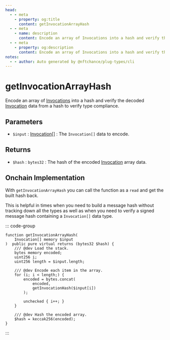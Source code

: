 ```yaml
---
head:
  - - meta
    - property: og:title
      content: getInvocationArrayHash
  - - meta
    - name: description
      content: Encode an array of Invocations into a hash and verify the decoded data to verify type compliance.
  - - meta
    - property: og:description
      content: Encode an array of Invocations into a hash and verify the decoded data to verify type compliance.
notes:
  - - author: Auto generated by @nftchance/plug-types/cli
---
```


# getInvocationArrayHash

Encode an array of [Invocations](/generated/base-types/Invocation) into a hash and verify the decoded [Invocation](/generated/base-types/Invocation) data from a hash to verify type compliance.

## Parameters

- `$input` : [Invocation[]](/generated/base-types/Invocation) : The `Invocation[]` data to encode.

## Returns

- `$hash` : `bytes32` : The hash of the encoded [Invocation](/generated/base-types/Invocation) array data.

## Onchain Implementation

With `getInvocationArrayHash` you can call the function as a `read` and get the built hash back.

This is helpful in times when you need to build a message hash without tracking down all the types as well as when you need to verify a signed message hash containing a `Invocation[]` data type.

::: code-group

```solidity [Types.sol:getInvocationArrayHash]
function getInvocationArrayHash(
	Invocation[] memory $input
)  public pure virtual returns (bytes32 $hash) {
	/// @dev Load the stack.
	bytes memory encoded;
	uint256 i;
	uint256 length = $input.length;

	/// @dev Encode each item in the array.
	for (i; i < length;) {
		encoded = bytes.concat(
			encoded,
			getInvocationHash($input[i])
		);

		unchecked { i++; }
	}

	/// @dev Hash the encoded array.
	$hash = keccak256(encoded);
}
```

:::
